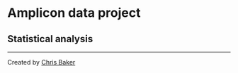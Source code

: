 # Amplicon data project

## Statistical analysis

<Overview of statistical analysis to be supplied here.>


---
Created by [Chris Baker](https://github.com/bakerccm)
